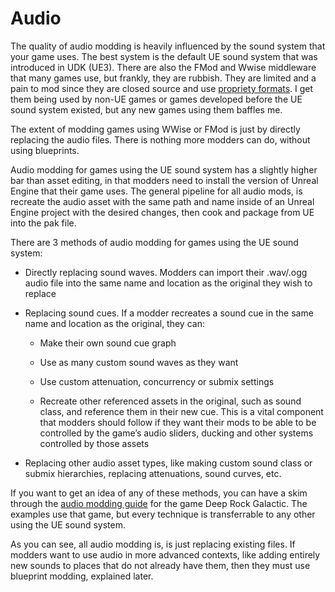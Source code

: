 # Audio
The quality of audio modding is heavily influenced by the sound system that your game uses. The best system is the default UE sound system that was introduced in UDK (UE3). There are also the FMod and Wwise middleware that many games use, but frankly, they are rubbish. They are limited and a pain to mod since they are closed source and use [propriety formats](https://github.com/Unreal-Modding-Library/Tools#audio). I get them being used by non-UE games or games developed before the UE sound system existed, but any new games using them baffles me. 

The extent of modding games using WWise or FMod is just by directly replacing the audio files. There is nothing more modders can do, without using blueprints.

Audio modding for games using the UE sound system has a slightly higher bar than asset editing, in that modders need to install the version of Unreal Engine that their game uses. The general pipeline for all audio mods, is recreate the audio asset with the same path and name inside of an Unreal Engine project with the desired changes, then cook and package from UE into the pak file.

There are 3 methods of audio modding for games using the UE sound system:
- Directly replacing sound waves. Modders can import their .wav/.ogg audio file into the same name and location as the original they wish to replace

- Replacing sound cues. If a modder recreates a sound cue in the same name and location as the original, they can:
    - Make their own sound cue graph

    - Use as many custom sound waves as they want

    - Use custom attenuation, concurrency or submix settings

    - Recreate other referenced assets in the original, such as sound class, and reference them in their new cue. This is a vital component that modders should follow if they want their mods to be able to be controlled by the game’s audio sliders, ducking and other systems controlled by those assets
    
- Replacing other audio asset types, like making custom sound class or submix hierarchies, replacing attenuations, sound curves, etc.

If you want to get an idea of any of these methods, you can have a skim through the [audio modding guide](https://mod.io/g/drg/r/drg-mods-a-comprehensive-guide-to-audio-modding) for the game Deep Rock Galactic. The examples use that game, but every technique is transferrable to any other using the UE sound system.

As you can see, all audio modding is, is just replacing existing files. If modders want to use audio in more advanced contexts, like adding entirely new sounds to places that do not already have them, then they must use blueprint modding, explained later. 
